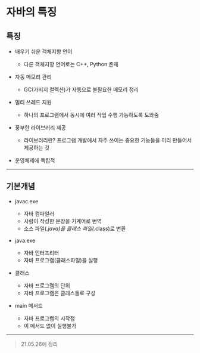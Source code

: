 # 자바의 특징


## 특징
* 배우기 쉬운 객체지향 언어
  * 다른 객체지향 언어로는 C++, Python 존재


* 자동 메모리 관리
  * GC(가비지 컬렉션)가 자동으로 불필요한 메모리 정리

* 멀티 쓰레드 지원
  * 하나의 프로그램에서 동시에 여러 작업 수행 가능하도록 도와줌


* 풍부한 라이브러리 제공
  * 라이브러리란? 프로그램 개발에서 자주 쓰이는 중요한 기능들을 미리 만들어서 제공하는 것


* 운영체제에 독립적
<hr>

## 기본개념
* javac.exe
  * 자바 컴파일러
  * 사람이 작성한 문장을 기계어로 번역
  * 소스 파일(*.java)을 클래스 파일(*.class)로 변환


* java.exe
  * 자바 인터프리터
  * 자바 프로그램(클래스파일)을 실행


* 클래스
  * 자바 프로그램의 단위
  * 자바 프로그램은 클래스들로 구성


* main 메서드
  * 자바 프로그램의 시작점
  * 이 메서드 없이 실행불가
<hr>

> 21.05.26에 정리
